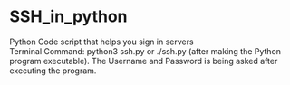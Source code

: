 # SSH_in_python
Python Code script that helps you sign in servers  
Terminal Command: python3 ssh.py or ./ssh.py (after making the Python program executable). The Username and Password is being asked after executing the program.

